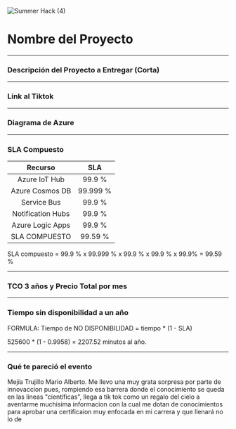![Summer Hack (4)](https://user-images.githubusercontent.com/9124597/127756851-c8627116-f177-4198-966d-9003016d2060.png)

# Nombre del Proyecto

*****************************************************************************************************************
### Descripción del Proyecto a Entregar (Corta)

*****************************************************************************************************************
### Link al Tiktok

*****************************************************************************************************************
### Diagrama de Azure

*****************************************************************************************************************
### SLA Compuesto

|          **Recurso**        |     **SLA**   |
|          :----:             |     :----:    |
|Azure IoT Hub                |     99.9 %    |
|Azure Cosmos DB              |    99.999 %   |
|Service Bus                  |     99.9 %    |
|Notification Hubs            |     99.9 %    |
|Azure Logic Apps             |     99.9 %    |
|SLA COMPUESTO                |    99.59 %    |

SLA compuesto = 99.9 % x 99.999 % x 99.9 % x 99.9 % x 99.9% = 99.59 %

*****************************************************************************************************************
### TCO 3 años y Precio Total por mes

*****************************************************************************************************************
### Tiempo sin disponibilidad a un año

FORMULA: Tiempo de NO DISPONIBILIDAD = tiempo * (1 - SLA)

525600 * (1 - 0.9958) = 2207.52 minutos al año.
*****************************************************************************************************************
### Qué te pareció el evento

Mejía Trujillo Mario Alberto.
Me llevo una muy grata sorpresa por parte de innovaccion pues, rompiendo esa barrera donde el conocimiento se 
queda en las lineas "científicas", llega a tik tok como un regalo del cielo a aventarme muchisima informacion 
con la cual me dotan de conocimientos para aprobar una certificaion muy enfocada en mi carrera y que llenará
no lo de 
